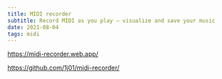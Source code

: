 ```yaml
---
title: MIDI recorder
subtitle: Record MIDI as you play – visualize and save your music
date: 2021-08-04
tags: midi
---
```


https://midi-recorder.web.app/

https://github.com/1j01/midi-recorder/